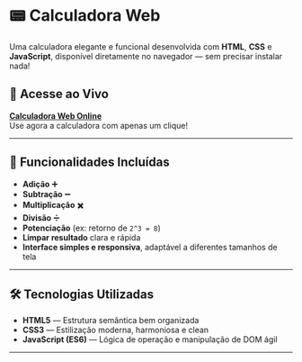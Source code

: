 # 📟 Calculadora Web

Uma calculadora elegante e funcional desenvolvida com **HTML**, **CSS** e **JavaScript**, disponível diretamente no navegador — sem precisar instalar nada!

## 🔗 Acesse ao Vivo
[**Calculadora Web Online**](https://oliverleandro.github.io/Calculadora-web/)  
Use agora a calculadora com apenas um clique!

---

## 🚀 Funcionalidades Incluídas

- **Adição** ➕  
- **Subtração** ➖  
- **Multiplicação** ✖️  
- **Divisão** ➗  
- **Potenciação** (ex: retorno de `2^3 = 8`)  
- **Limpar resultado** clara e rápida  
- **Interface simples e responsiva**, adaptável a diferentes tamanhos de tela

---

## 🛠 Tecnologias Utilizadas

- **HTML5** — Estrutura semântica bem organizada  
- **CSS3** — Estilização moderna, harmoniosa e clean  
- **JavaScript (ES6)** — Lógica de operação e manipulação de DOM ágil

---
